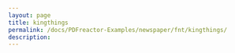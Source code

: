 ```yaml
---
layout: page
title: kingthings
permalink: /docs/PDFreactor-Examples/newspaper/fnt/kingthings/
description: 
---
```





